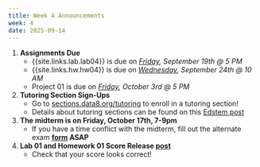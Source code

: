 ```yaml
---
title: Week 4 Announcements
week: 4
date: 2025-09-14
---
```


1. **Assignments Due**
    * {{site.links.lab.lab04}} is due on *<u>Friday</u>, September 19th @ 5 PM*
    * {{site.links.hw.hw04}} is due on *<u>Wednesday</u>, September 24th @ 10 AM*
    * Project 01 is due on *<u>Friday</u>, October 3rd @ 5 PM*
2. **Tutoring Section Sign-Ups**
    * Go to [sections.data8.org/tutoring](https://sections.data8.org/tutoring) to enroll in a tutoring section!
    * Details about tutoring sections can be found on this [Edstem post](https://edstem.org/us/courses/83132/discussion/6919060)
3. **The midterm is on Friday, October 17th, 7-9pm**
    * If you have a time conflict with the midterm, fill out the alternate exam **[form](https://bit.ly/fa25data8alternatemidterm) ASAP**
4. **Lab 01 and Homework 01 Score Release [post](https://edstem.org/us/courses/83132/discussion/6950122)**
    * Check that your score looks correct!